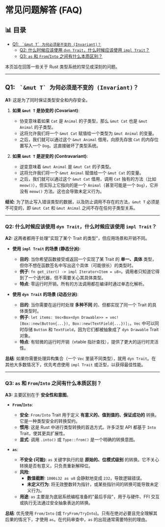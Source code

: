 ﻿# 常见问题解答 (FAQ)


## 📊 目录

- [Q1: ``` `&mut T` 为何必须是不变的 (Invariant)？```](#q1-mut-t-为何必须是不变的-invariant)
  - [Q2: 什么时候应该使用 `dyn Trait`，什么时候应该使用 `impl Trait`？](#q2-什么时候应该使用-dyn-trait什么时候应该使用-impl-trait)
  - [Q3: `as` 和 `From`/`Into` 之间有什么本质区别？](#q3-as-和-frominto-之间有什么本质区别)


本页旨在回答一些关于 Rust 类型系统的常见或深刻的问题。

---

## Q1: ``` `&mut T` 为何必须是不变的 (Invariant)？```

**A1:** 这是为了同时保证类型安全和内存安全。

1. **如果 `&mut T` 是协变的 (Covariant)**:
    - 协变意味着如果 `Cat` 是 `Animal` 的子类型，那么 `&mut Cat` 也是 `&mut Animal` 的子类型。
    - 这将允许我们将一个 `&mut Cat` 赋值给一个类型为 `&mut Animal` 的变量。
    - 之后，我们就可以通过这个 `&mut Animal` 借用，向原先存放 `Cat` 的内存位置写入一个 `Dog`。这直接破坏了类型系统。

2. **如果 `&mut T` 是逆变的 (Contravariant)**:
    - 逆变意味着 `&mut Animal` 是 `&mut Cat` 的子类型。
    - 这将允许我们将一个 `&mut Animal` 赋值给一个 `&mut Cat` 的变量。
    - 之后，我们就可以通过这个 `&mut Cat` 借用，调用 `Cat` 独有的方法（比如 `meow()`），但实际上它指向的是一个 `Animal`（甚至可能是一个 `Dog`），它并没有 `meow()` 方法。这也会导致未定义行为。

**结论**: 为了防止写入错误类型的数据，以及防止调用不存在的方法，`&mut T` 必须是不可变的，即 `&mut Cat` 和 `&mut Animal` 之间不存在任何子类型关系。

---

### Q2: 什么时候应该使用 `dyn Trait`，什么时候应该使用 `impl Trait`？

**A2:** 这两者都用于处理"实现了某个 Trait 的类型"，但应用场景和开销不同。

- **使用 `impl Trait` 的场景 (静态分派)**:
  - **目的**: 当你希望函数接受或返回一个实现了某 Trait 的 **单一、具体** 类型，但你不想在函数签名中写出这个具体（可能很长）的类型时。
  - **例子**: `fn get_iter() -> impl Iterator<Item = u8>`。调用者只知道它得到了一个迭代器，但不需要关心其具体类型。
  - **特点**: 零运行时开销，所有的方法调用都在编译时通过单态化解析。

- **使用 `dyn Trait` 的场景 (动态分派)**:
  - **目的**: 当你需要在运行时处理 **多种不同** 的、但都实现了同一个 Trait 的具体类型时。
  - **例子**: `let items: Vec<Box<dyn Drawable>> = vec![Box::new(Button{...}), Box::new(TextField{...})];`。`Vec` 中可以同时存储 `Button` 和 `TextField`，因为它们都被抽象成了 `dyn Drawable` Trait 对象。
  - **特点**: 有轻微的运行时开销（vtable 指针查找），提供了更大的运行时灵活性。

**总结**: 如果你需要处理异构集合（一个 `Vec` 里装不同类型），就用 `dyn Trait`。在其他大多数情况下，优先考虑使用 `impl Trait` 或泛型，以获得最佳性能。

---

### Q3: `as` 和 `From`/`Into` 之间有什么本质区别？

**A3:** 主要区别在于 **安全性和意图**。

- **`From`/`Into`**:
  - **安全**: `From/Into` Trait 用于定义 **有意义的、值到值的、保证成功的** 转换。它是一种类型安全的转换契约。
  - **惯用**: 这是 Rust 中进行类型转换的首选方式。许多泛型 API 都基于 `Into` Trait，使其更具扩展性。
  - **显式**: 调用 `.into()` 或 `Type::from()` 是一个明确的转换意图。

- **`as`**:
  - **不安全 (可能)**: `as` 关键字执行的是 **原始的、位模式级别** 的转换。它不关心转换是否有意义，只负责重新解释位。
  - **风险**:
    - **数值截断**: `1000i32 as u8` 会静默地变成 `232`，导致逻辑错误。
    - **未定义行为**: 将无效整数转为指针，或某些指针间的转换可能导致未定义行为。
  - **用途**: `as` 主要是为底层系统编程准备的"最后手段"，用于与硬件、FFI 交互或执行无法通过安全抽象表达的转换。

**总结**: 优先使用 `From/Into` (或 `TryFrom/TryInto`)。只有在绝对必要且完全理解其后果的情况下，才使用 `as`。在代码审查中，`as` 的出现通常需要特别的理由。
